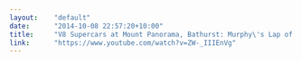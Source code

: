 ```yaml
---
layout:    "default"
date:      "2014-10-08 22:57:20+10:00"
title:     "V8 Supercars at Mount Panorama, Bathurst: Murphy\'s Lap of the Gods"
link:      "https://www.youtube.com/watch?v=ZW-_IIIEnVg"
---
```

